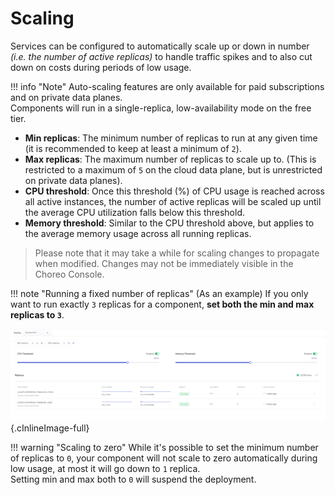 # Scaling

Services can be configured to automatically scale up or down in number *(i.e. the number of active replicas)* to handle traffic spikes and to also cut down on costs during periods of low usage.

!!! info "Note"
    Auto-scaling features are only available for paid subscriptions and on private data planes.<br/>
    Components will run in a single-replica, low-availability mode on the free tier.

- **Min replicas**: The minimum number of replicas to run at any given time (it is recommended to keep at least a minimum of `2`).
- **Max replicas**: The maximum number of replicas to scale up to. (This is restricted to a maximum of `5` on the cloud data plane, but is unrestricted on private data planes).
- **CPU threshold**: Once this threshold (%) of CPU usage is reached across all active instances, the number of active replicas will be scaled up until the average CPU utilization falls below this threshold.
- **Memory threshold**: Similar to the CPU threshold above, but applies to the average memory usage across all running replicas.

> Please note that it may take a while for scaling changes to propagate when modified. Changes may not be immediately visible in the Choreo Console.

!!! note "Running a fixed number of replicas"
    (As an example) If you only want to run exactly `3` replicas for a component, **set both the min and max replicas to `3`**.

![Scaling view](../../assets/img/deploy/devops/scaling/scaling-view.png){.cInlineImage-full}


!!! warning "Scaling to zero"
    While it's possible to set the minimum number of replicas to `0`, your component will not scale to zero automatically during low usage, at most it will go down to `1` replica.<br/>
    Setting min and max both to `0` will suspend the deployment.

